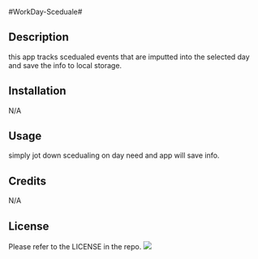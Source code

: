 #WorkDay-Sceduale# 
## Description
this app tracks scedualed events that are imputted into the selected day and save the info to local storage.

## Installation

N/A

## Usage
simply jot down scedualing on day need and app will save info.


## Credits

N/A

## License

Please refer to the LICENSE in the repo.
<img src="apiworkdaysceduale\Screenshot 2023-04-10 170241.png"/>